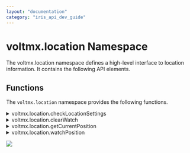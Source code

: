 ```yaml
---
layout: "documentation"
category: "iris_api_dev_guide"
---
```

                            


voltmx.location Namespace
=======================

The voltmx.location namespace defines a high-level interface to location information. It contains the following API elements.

Functions
---------

The `voltmx.location` namespace provides the following functions.


<details close markdown="block"><summary>voltmx.location.checkLocationSettings</summary>

* * *

This API is used to check whether the current location settings on the device meet the desired location accuracy setting specified by the [accuracyMode](#accuracyMode) property.

If the value of the requestModifyLocationSettings parameter is set as false, and if the location settings in the device do not meet the required [accuracyMode](#accuracyMode), the errorCallback is invoked with SETTINGS\_RESOLUTION\_REQUIRED errorCode.

When the errorCallback is invoked with the SETTINGS\_RESOLUTION\_REQUIRED errorCode, you can display a custom dialog box that explains the reason your app needs location access along with the Accept and Decline options. When the user selects Accept on the custom dialog box to enable location, you can invoke the API again with the same accuracyMode and the requestModifyLocationSettings parameter set to true.

Syntax

voltmx.location.checkLocationSettings(params);

Parameters

**params \[Object\] - Mandatory**

Using the params parameter, the user can customize the behavior of the API. It is an object that has the following key-value pairs:

| key | Description |
| --- | --- |
| accuracyMode \[Number\] - Optional | Specifies the accuracy and power requirements to be met while fetching location updates. The default value for accuracyMode is constants.ACCURACY\_HIGH. The possible values for accuracyMode are: **constants.ACCURACY\_HIGH**: Used to request the most accurate locations available. **constants.ACCURACY\_NO\_POWER**: Used to request the best accuracy possible with no additional power consumption. **constants.ACCURACY\_BALANCED\_POWER**: Used to request "block" level accuracy. Block level accuracy is considered to be about 100 meter accuracy. Using a coarse accuracy such as this often consumes less power. **constants.ACCURACY\_LOW\_POWER**: Used to request "city" level accuracy. City level accuracy is considered to be about 10km accuracy. Using a coarse accuracy such as this often consumes less power. |
| requestModifyLocationSettings \[Boolean\] - Optional | When you set this option to true, if the location settings in the device do not meet the required [accuracyMode](#accuracyMode), a system dialog box is automatically invoked that helps the user enable the necessary location settings with a single tap. However, if you invoke the API (with the requestModifyLocationSettings parameter set to true) when the app runs in the background, based on the Android OS version, the dialog box may not appear on a device. Based on the value of [accuracyMode](#accuracyMode), the Android system ensures that the required location settings(such as GPS, WIFI Scanning, Mobile Network/Data) are enabled on the device (based on the Android OS version and the device manufacturer). Based on Android Native behavior on Android 9 (API level 28) or later devices, GPS is automatically turned on (by the Android system) for all the accuracy modes except **constants.ACCURACY\_LOW\_POWER**. |
| onSuccess \[Function\] - Mandatory | The callback function to be executed when the device has the necessary settings enabled for the desired [accuracyMode](#accuracyMode). This callback is invoked even when the user accepts the setting change that is requested with the [requestModifyLocationSettings](#requestModifyLocationSettings) parameter set to true. |
| onFailure \[Function\] - Mandatory | The callback function to be executed when the location settings are not adequate due to various errors as indicated by the **errorCode** argument of this callback. For information on the error codes, refer [Location Settings Error Codes](#LocationErrorCodes). |

Example

{% highlight VoltMx %}function successcallback1() {
    alert("All location settings are satisfied. The client can initialize location requests now.");
}

function errorcallback1(errorCode) {
    if (errorCode == voltmx.location.SETTINGS_RESOLUTION_REQUIRED) {
        alert("Location settings are not satisfied. Call this API again by setting requestModifyLocationSettings value to true then it will show the user a dialog to resolve location settings.");
    } else if (errorCode == voltmx.location.SETTINGS_MODIFICATION_REQUEST_DENIED) {
        alert("The user denied the settings change.");
    }
}
var params = {
    requestModifyLocationSettings: true,
    accuracyMode: constants.ACCURACY_BALANCED_POWER,
    onSuccess: successcallback1,
    onFailure: errorcallback1
};
voltmx.location.checkLocationSettings(params);
{% endhighlight %}

Return Values

None.

Exceptions

Location Settings Error Codes

  
| Error Code | Error Message |
| --- | --- |
| com.location.SETTINGS\_RESOLUTION\_REQUIRED | Indicates that location settings in the device currently do not meet the desired accuracyMode . However, they can be modified by the end-user if requested using requestModifyLocationSettings set to true. |
| com.location.SETTINGS\_CHANGE\_UNAVAILABLE | This indicates Location settings in the device currently do not meet the desired accuracyMode , and we have no way to fix the settings. |
| com.location.SETTINGS\_MODIFICATION\_REQUEST\_DENIED | This indicates that the user was requested to change the settings, but the user denied the settings change request. |
| com.location.GOOGLE\_PLAY\_SERVICES\_UNAVAILABLE | This indicates that Google Play Location services are not available on this device to call this API. |

 

Remarks

*   Ensure that you enable the **Use Google Play Location Services** check box in the **Project Settings** > **Native** > **Android Mobile/Tablet** section.
*   You do not need access to location permissions to use this API.

Platform Availability

Available on Android platform.

* * *

</details>
<details close markdown="block"><summary>voltmx.location.clearWatch</summary> 

* * *

When invoked, the clearWatch first checks the value of the given watchID argument. If this value does not correspond to any previously started watch process, then the method returns immediately without performing any further action. Otherwise, the watch process identified by the watchID argument is stopped immediately and no further callbacks are invoked.

Syntax

voltmx.location.clearWatch(  
    watchID);

Parameters

  
| Function | Description |
| --- | --- |
| _watchID_ \[Number\] - Mandatory | Specifies the number that uniquely identifies the watch. |

Example

{% highlight VoltMx %}voltmx.location.clearWatch(watchID);
{% endhighlight %}

**MVC**

{% highlight VoltMx %}stopWatchingPosition: function() {
    try {
        voltmx.location.clearWatch(this.watchID); // clears/stops watching position of the user which was being monitored using watchPosition API
        alert("Cleared !");
    } catch (exception) {
        alert(exception);
    }

    /* Please see example of clearWatch() in "frmTrackingUserLocation" Form of [sample app](http://docs.voltmx.com/voltmxlibrary/iris/zip/sampleapps/LocationApp.zip) */
}
{% endhighlight %}

Free Form

{% highlight VoltMx %}function stopWatchingPosition () {
  try{
    voltmx.location.clearWatch(watchID); // clears/stops watching position of the user which was being monitored using watchPosition API
    alert("Cleared !");
  }catch(exception){
    alert(exception);
  }
}
{% endhighlight %}

Return Values

None.

Exceptions

LocationError

Error

Platform Availability

Available on all platforms except Desktop Web.

* * *

</details>
<details close markdown="block"><summary>voltmx.location.getCurrentPosition</summary> 

* * *

Using the getCurrentPostion function, you can get the current location of the device.

Syntax

voltmx.location.getCurrentPosition(  
    successcallback,  
    errorcallback,  
    positionoptions)

Parameters

**successcallback \[Function\] - Mandatory**

The successcallback function specifies the callback function that must be executed when the API call is successful. The signature of the callback function is successcallback(position) where, **position** contains the coordinates of the geo-location that are created and returned by the API. It is an object that contains certain key-value pairs.

> coords \[Object\] - Coordinates that has the following key-value pairs:
> 
>   
> | key | Description |
> | --- | --- |
> | latitude \[Number\] | Latitude in decimal degrees. |
> | longitude \[Number\] | Longitude in decimal degrees. |
> | altitude \[Number\] | Height of the location in meters above the ellipsoid. |
> | accuracy \[Number\] | Accuracy level of the latitude and longitude coordinates in meters. |
> | altitudeaccuracy \[Number\] | Accuracy level of the altitude coordinate in meters. |
> | heading \[Number\] | Direction of travel, specified in degrees counting clockwise relative to the true north. |
> | speeding \[Number\] | Current ground speed of the device, specified in meters per second. |
> | timestamp \[Number\] | Represents the time when the Position object was acquired. |

**errorcallback \[Function\] - Optional**

The errorcallback function specifies the callback function that must be executed when the API call fails. The callback function has the following signature:

errorcallback(positionerror)- positionerror is an object that has the following key-value pairs:

  
| key | Description |
| --- | --- |
| code \[Number\] | error code. |
| message \[String\] | error message. |

For more information on the Error codes and messages, refer [error code](#ErrorCode).

**positionoptions \[Object\] - Optional**

Using the positionoptions parameter, the user can customize the retrieval of the geolocation. It is an object that has the following key-value pairs:

  
| key | Description |
| --- | --- |
| accuracyMode \[Number\] | Specifies the accuracy and power requirements to be met while fetching the device location. The default value for accuracyMode is constants.ACCURACY\_BALANCED\_POWER. **_Note:_** This property is only available on the Android platform. Ensure that you set the value of the [enableHighAccuracy](#enableHighAccuracy) property to **false**.

The possible values for accuracyMode are: **constants.ACCURACY\_HIGH**: Used to request the most accurate locations available. **constants.ACCURACY\_NO\_POWER**: Used to request the best accuracy possible with no additional power consumption. **constants.ACCURACY\_BALANCED\_POWER**: Used to request "block" level accuracy. Block level accuracy is considered to be about 100 meter accuracy. Using a coarse accuracy such as this often consumes less power. **constants.ACCURACY\_LOW\_POWER**: Used to request "city" level accuracy. City level accuracy is considered to be about 10km accuracy. Using a coarse accuracy such as this often consumes less power. > **_Important:_** Ensure that you enable the **Use Google Play Location Services** check box in the **Project Settings** > **Native** > **Android Mobile/Tablet** section. |
| getActiveLocation | Set to `true` to get the current location fix on the device. When you use this property, active location computation is caused in the device. This property returns a single fresh location if the device location can be determined within a reasonable time period (tens of seconds). If the device location is not determined within a reasonable time period, the property returns a Null value.

This property may return locations that are a few seconds old, but does not return much older locations. Therefore, this property is suitable for foreground apps that require a single fresh current location.

If you invoke the API (with the getActiveLocation parameter set to true) when the app runs in the background, the API call is throttled under the background location limits. Therefore, the API call may often return Null locations (values) for apps that run in the background. 
**_Important:_** Ensure that you enable the Use Google Play Location Services check box in the Project Settings > Native > Android Mobile/Tablet section.
**_Note:_** This property is only available on the Android platform. |
| enableHighAccuracy \[Boolean\] | Provides a hint to the implementation in order to receive the best possible result. |
| maximumAge \[Number\] | Indicates the application to accept a cached position whose age is no greater than the specified time in milliseconds. |
| minimumTime \[Number\] | Indicates the desired interval for active location updates in milliseconds. > **_Note:_** This property is only available on the Android platform. |
| requestModifyLocationSettings \[Boolean\] | When you set this parameter to true, if the app cannot fetch the device location due to inadequate location settings on the device, the system automatically invokes a dialog box that helps the user enable the necessary location settings with a single tap. However, if you invoke the API (with the requestModifyLocationSettings parameter set to true) when the app runs in the background, based on the Android OS version, the dialog box may not appear on a device. Based on the values of [enableHighAccuracy](#enableHighAccuracy) or [accuracyMode](#accuracyMode), the Android system ensures that the required location settings(such as GPS, WIFI Scanning, Mobile Network/Data) are enabled on the device (based on the Android OS version and the device manufacturer). Based on Android Native behavior on Android 9 (API level 28) or later devices, GPS is automatically turned on (by the Android system) for all the accuracy modes except **constants.ACCURACY\_LOW\_POWER**. > **_Important:_** Ensure that you enable the **Use Google Play Location Services** check box in the **Project Settings** > **Native** > **Android Mobile/Tablet** section. > **_Note:_** This property is only available on the Android platform. |
| requireBackgroundAccess \[Boolean\] | Set to `true` to fetch the device location updates even when the app is running in the background. If the value is set to `false` (or not specified), to conserve battery power, the app automatically de-registers itself from fetching the device location when the app moves to the background. The app will automatically re-register itself to get location updates when the app moves to the foreground. In apps that use Target SDK version 29 (and later), you must add the ACCESS\_BACKGROUND\_LOCATION permission in the Android Manifest file to get location updates in the background. > **_Note:_** This property is only available on the Android platform. |
| timeout \[Number\] | Denotes the maximum length of time in milliseconds that is allowed to pass from the call. |
| useBestProvider | Set to `true` to improve the reliability of calls to this function on Android devices. Omitting this option on Android could cause calls to this function to have intermittent timeouts. |

 

Example

{% highlight VoltMx %}/******************************************************************
 *	Name   : getCurrentPosition function
 *	Author  : VoltMX
 *	Purpose : This function helps to get the current location
 *******************************************************************/
function getPosition() {
    var positionoptions = {
        timeout: 15000
    }; // 15 secs 
    voltmx.location.getCurrentPosition(successcallback, errorcallback, positionoptions);
}

// Callback that is executed on success of getCurrentPosition function.
function successcallback(position) {
    var geoPosition = "Latitude: " + position.coords.latitude;
    geoPosition = geoPosition + " Longitude: " + position.coords.longitude;
    geoPosition = geoPosition + " Altitude: " + position.coords.altitude;
    geoPosition = geoPosition + " Accuracy: " + position.coords.accuracy;
    geoPosition = geoPosition + " Altitude Accuracy: " + position.coords.altitudeAccuracy;
    geoPosition = geoPosition + " Heading: " + position.coords.heading;
    geoPosition = geoPosition + " Speeding: " + position.coords.speeding;
    geoPosition = geoPosition + " Timestamp: " + position.timestamp;
    alert(geoPosition);
}

// Callback that is executed on error of getCurrentPosition function.
function errorcallback(positionerror) {
    var errorMesg = "Error code: " + positionerror.code;
    errorMesg = errorMesg + " message: " + positionerror.message;
    alert(errorMesg);
}
{% endhighlight %}

MVC Example

{% highlight VoltMx %}currentPositionSuccessCallback: function(position) {
    /* 
  //  position object will have the below properties .
         latitude = position.coords.latitude 
         longitude = position.coords.longitude
         altitude = position.coords.altitude
         atitudeAccuracy = position.coords.altitudeAccuracy
         heading = position.coords.heading
         speeding = position.coords.speeding
         timestamp = position.timestamp
    */
    alert(JSON.stringify(position));
    /* use the position depending on the use case ,some of the use cases are listed below .    
	1. Get the nearby events(like ATMs, Restaurants …etc.)  based on the user current location
	2. In a tracking-based scenario ,use as an initial position of the user .
	*/

},
currentPositionFailureCallback: function(error) {
    alert(JSON.stringify(error));
},
getCurrentPositionOfDevice: function() {
    var options = {};
    options.enableHighAccuracy = true; //  uses provider that gets accurate location
    options.timeout = 10000; // timeout in milliseconds  
    options.requireBackgroundAccess  = true; // gets the location updates in the background as well
    voltmx.location.getCurrentPosition(this.currentPositionSuccessCallback, this.currentPositionFailureCallback, options);
}

/* Please see example of getCurrentPosition() in "frmTrackingUserLocation" Form of [sample app](http://docs.voltmx.com/voltmxlibrary/iris/zip/sampleapps/LocationApp.zip)*/
{% endhighlight %}

Free form Example

{% highlight VoltMx %}function currentPositionSuccessCallback(position) {
  /* 
	// position object will have the below properties .
   	latitute = position.coords.latitude
    longitude = position.coords.longitude
    altitude = position.coords.altitude
    atitudeAccuracy = position.coords.altitudeAccuracy
    heading = position.coords.heading
    speeding = position.coords.speeding
    timestamp = position.timestamp
	*/
  alert(JSON.stringify(position));
  /* use the position depending on the use case ,some of the use cases are listed below .    
	1. Get the nearby events(like ATMs, Restaurants …etc.)  based on the user current location
	2. In a tracking-based scenario ,use as an initial position of the user .
	*/

}

function currentPositionFailureCallback(error) {
  alert(JSON.stringify(error));
}

function getCurrentPositionOfDevice () {
  var options = {};
  options.enableHighAccuracy = true; 
  options.timeout = 10000; // timeout in milli seconds      
  options.requireBackgroundAccess  = true; // gets the location updates in the background as well
  voltmx.location.getCurrentPosition(currentPositionSuccessCallback, currentPositionFailureCallback, options);
}
{% endhighlight %}

Return Values

None

Exceptions

LocationError

Error Code

| Error Code | Error Message |
| --- | --- |
| 1 | PERMISSION\_DENIED |
| 2 | POSITION\_UNAVAILABLE |
| 3 | TIMEOUT |

 

Android-specific Error Codes

| Error Code | Error Message | Description |
| --- | --- | --- |
| 4 | Missing android.permission.ACCESS\_BACKGROUND\_LOCATION permission in AndroidManifest.xml | The developer has missed adding the android.permission.ACCESS\_BACKGROUND\_LOCATION permission in the AndroidManifest.xml |
| 5 | BACKGROUND\_PERMISSION\_DENIED | The end-user has selected ”Allow only while the app is in use" instead of “Allow all the time” option on devices that run on Android 9 (and later). |
| 6 | Permission Denied for <PermissionName> with Don't Ask Again | The user has denied permission with the Don't ask again or Never ask again option. |

  

Remarks

This API takes up to three arguments. When invoked, the API returns and asynchronously attempts to obtain the current location of the device. The app on which this API is used must contain [runtime permission](runtime_permissions.html) from the end-user to obtain the current location of the device. If the API is invoked without obtaining the permission, device native platforms automatically display a system permission dialog box with **Allow** and **Deny** options. The end-user can grant permission to get the current location.

>**_Note:_** When you test your application with Live Preview, the system permission dialog appears as expected. However, for published SPA and Desktop Web applications, the dialog box appears only when the application URL uses the https protocol. If the URL uses http, the dialog box does not appear, and location APIs will not work.

In Android apps that use Target SDK version 29 (and later), and the **requireBackgroundAccess** property is enabled, you must manually add the `ACCESS_BACKGROUND_LOCATION` permission in the Android Manifest file to get location updates in the background.

For Android Channel apps, the following permissions are required.

- ACCESS_FINE_LOCATION

- ACCESS_COARSE_LOCATION

In Project settings -> Native -> Android Mobile/Tablet, make these two changes.

- Check "Use Google Play Location Services".
- Add the permission tag under manifest tag <uses-permission android:name="android.permission.ACCESS_BACKGROUND_LOCATION" />

For more details on these permissions, see https://developer.android.com/training/location/permissions.

If the end-user taps the **Allow** option, the attempt is successful, the successCallback is invoked (i.e. the handleEvent operation must be called on the callback object) with a new Position object, reflecting the current location of the device. If the attempt fails, the errorCallback is invoked with a new PositionError object, reflecting the reason for the failure. This is applicable only for Android and iOS platforms.

If the end-user taps the **Deny** option, the **errorcallback** is invoked with the **PERMISSON\_DENIED** error code and error message.

> **_Note:_** Runtime permissions are applicable only on iOS and Android platforms

Platform Availability

Available on all platforms except prior to IE8 releases.

* * *

</details>
<details close markdown="block"><summary>voltmx.location.watchPosition</summary> 

* * *

Using the watchPosition function, you can set callbacks that report the device's position.

Syntax

voltmx.location.watchPosition(  
    successcallback,  
    errorcallback,  
    positionoptions)

Parameters

**successcallback \[Function\] - Mandatory**

The successcallback function specifies the callback function that must be executed when the API call is successful. The signature of the callback function is successcallback(position) where, **position** contains the coordinates of the geo-location that are created and returned by the API. It is an object that contains certain key-value pairs.

> coords \[Object\] - Coordinates that has the following key-value pairs:
> 
>   
> | key | Description |
> | --- | --- |
> | latitude \[Number\] | Latitude in decimal degrees. |
> | longitude \[Number\] | Longitude in decimal degrees. |
> | altitude \[Number\] | Height of the location in meters above the ellipsoid. |
> | accuracy \[Number\] | Accuracy level of the latitude and longitude coordinates in meters. |
> | altitudeaccuracy \[Number\] | Accuracy level of the altitude coordinate in meters. |
> | heading \[Number\] | Direction of travel, specified in degrees counting clockwise relative to the true north. |
> | speeding \[Number\] | Current ground speed of the device, specified in meters per second. |
> | timestamp \[Number\] | Represents the time when the Position object was acquired. |

**errorcallback \[Function\] - Optional**

The errorcallback function specifies the callback function that must be executed when the API call fails. The callback function has the following signature:

errorcallback(positionerror)- positionerror is an object that has the following key-value pairs:

  
| key | Description |
| --- | --- |
| code \[Number\] | error code. |
| message \[String\] | error message. |

For more information on the Error codes and messages, refer [error code](#Error_Code).

**positionoptions \[Object\] - Optional**

Using the positionoptions parameter, the user can customize the retrieval of the geolocation. It is an object that has the following key-value pairs:

  
| key | Description |
| --- | --- |
| accuracyMode \[Number\] | Specifies the accuracy and power requirements to be met while fetching location updates. The default value for accuracyMode is constants.ACCURACY\_BALANCED\_POWER.
**_Note:_** This property is only available on the Android platform. Ensure that you set the value of the [enableHighAccuracy](#enableHighAccuracy1) property to **false**.
The possible values for accuracyMode are: **constants.ACCURACY\_HIGH**: Used to request the most accurate locations available. **constants.ACCURACY\_NO\_POWER**: Used to request the best accuracy possible with no additional power consumption. **constants.ACCURACY\_BALANCED\_POWER**: Used to request "block" level accuracy. Block level accuracy is considered to be about 100 meter accuracy. Using a coarse accuracy such as this often consumes less power. **constants.ACCURACY\_LOW\_POWER**: Used to request "city" level accuracy. City level accuracy is considered to be about 10km accuracy. Using a coarse accuracy such as this often consumes less power. > **_Important:_** Ensure that you enable the **Use Google Play Location Services** check box in the **Project Settings** > **Native** > **Android Mobile/Tablet** section. |
| enableHighAccuracy \[Boolean\] | Provides a hint to the implementation in order to receive the best possible result. |
| fastestInterval \[Number\] | Sets the fastest interval for location updates in milliseconds. The fastestInterval key controls the rate at which your application will receive location updates, which might be faster than minimumTime in some cases.This happens when other apps fetch location updates and the current app receives them passively to save power. > **_Note:_** This property is only available on the Android platform. The rate at which the app receives the fastest update will not be less than the value specified for the fastestInterval property. The value for the fastestInterval must be more than zero and less than the value of minimumTime (i.e, 0 < fastestInterval <= minimumTime). If you do not set the value for fastestInterval, the value of minimumTime is set, by default. > **_Note:_** Ensure that you have enabled the **Use Google Play Location Services** checkbox in the **Project Settings** > **Native** > **Android** section of VoltMX Iris. |
| improveBGLocationUpdateFrequency \[Boolean\] | Set the property to `true` to receive location updates with a better frequency in the background. This approach specifically helps when the app goes into Doze mode when it is running in the background. However, there might be a decrease in fetching location updates when the app runs in the foreground with the value of the improveBGLocationUpdateFrequency parameter set to **true**. This is a behavioral issue that occurs as the underlying Android APIs for receiving better foreground and background updates are different. You must de-register from the existing location listener and register again with a value configured for the improveBGLocationUpdateFrequency parameter. Set the value of the parameter to **true** if your app runs in the background, and **false** if your app runs in the foreground. While determining if the app runs in the foreground or background, you must take the following factors into consideration: Determine whether the app is running in the foreground or background by using the **onforeground** and **onbackground** callbacks of the [voltmx.application.setApplicationCallbacks](voltmx.application_functions.html#setappli) API. When you start a foreground service by using the [voltmx.application.startForegroundService](voltmx.application_functions.html#StartForeground) API (or from a third-party library), the OS treats the application as if it runs in the foreground, even when the user moves the app to the background.

> **_Note:_** This property is only available on the Android platform. Ensure that you enable the **Use Google Play Location Services** check box in the **Project Settings** > **Native** > **Android Mobile/Tablet** section.

If your app follows the best practices recommended by Android, the app must not request for background location updates without notifying the user. Therefore, you must set the value of the requireBackgroundAccess parameter to `true` and display a notification to the user by using a foreground service (instead of using the improveBGLocationUpdateFrequency parameter). The notification must imply that the app fetches location updates even when it runs in the background. In Android apps that use Target SDK version 29 (and later), to get location updates in the background, you must set the value of the `locationListenerType` property to `always` or `background` in the **androidbuild.properties** file to automatically add necessary AndroidManifest entries. |
| maximumAge \[Number\] | Indicates the application to accept a cached position whose age is no greater than the specified time in milliseconds. |
| minimumDistance \[Number\] | Minimum distance in meters between location updates. |
| minimumTime \[Number\] | Minimum time in milliseconds between location updates. |
| requestModifyLocationSettings \[Boolean\] | When you set this parameter to true, if the app cannot fetch location updates due to inadequate location settings on the device, the system automatically invokes a dialog box that helps the user enable the necessary location settings with a single tap. However, if you invoke the API (with the requestModifyLocationSettings parameter set to true) when the app runs in the background, based on the Android OS version, the dialog box may not appear on a device. Based on the values of [enableHighAccuracy](#enableHighAccuracy) or [accuracyMode](#accuracyMode), the Android system ensures that the required location settings(such as GPS, WIFI Scanning, Mobile Network/Data) are enabled on the device (based on the Android OS version and the device manufacturer). Based on Android Native behavior on Android 9 (API level 28) or later devices, GPS is automatically turned on (by the Android system) for all the accuracy modes except **constants.ACCURACY\_LOW\_POWER**. > **_Important:_** Ensure that you enable the **Use Google Play Location Services** check box in the **Project Settings** > **Native** > **Android Mobile/Tablet** section. > **_Note:_** This property is only available on the Android platform. |
| requireBackgroundAccess \[Boolean\] | Set to `true` to fetch the device location updates even when the app is running in the background. If the value is set to `false` (or not specified), to conserve battery power, the app automatically de-registers itself from fetching location updates when the app moves to the background. The app will automatically re-register itself to get location updates when the app moves to the foreground. In order to continue receiving location updates (when a user moves the app to the background), invoke the [voltmx.application.startForegroundService](voltmx.application_functions.html#StartForeground) API to start a Foreground Service that displays a notification to the user. The notification must contain information that states that the app has access to the device location while it runs in the background. When you start a foreground service by using the [voltmx.application.startForegroundService](voltmx.application_functions.html#StartForeground) API (or from a third-party library), the application is treated as if it runs in the foreground, even when the user moves the app to the background. The app will continue to receive periodic location updates with the same frequency as that of an app running in the foreground. When a user interacts with the app, you can use the [voltmx.application.stopForegroundService](voltmx.application_functions.html#stopForeground) API to stop the foreground service and clear the notification. Determine whether the app is running in the foreground or background by using the **onforeground** and **onbackground** callbacks of the [voltmx.application.setApplicationCallbacks](voltmx.application_functions.html#setappli) API. In apps that use Target SDK version 29 (and later), you must add the ACCESS\_BACKGROUND\_LOCATION permission in the Android Manifest file to get location updates in the background. > **_Note:_** This property is only available on the Android platform. |
| timeout \[Number\] | Denotes the maximum length of time in milliseconds that is allowed to pass from the call. |

 

Return Values

| Return Value | Description |
| --- | --- |
| watchID \[Number\] | Returns a number that denotes the unique ID of the watch operation. |

 

Example

{% highlight VoltMx %}function successcallback1(position) {
    lblTest.text = "working with watchPosition success full call back";
    var geoPosition = "Latitude: " + position.coords.latitude;
    geoPosition = geoPosition + " Longitude: " + position.coords.longitude;
    geoPosition = geoPosition + " Altitude: " + position.coords.altitude;
    geoPosition = geoPosition + " Accuracy: " + position.coords.accuracy;
    geoPosition = geoPosition + " Altitude Accuracy: " + position.coords.altitudeAccuracy;
    geoPosition = geoPosition + " Heading: " + position.coords.heading;
    geoPosition = geoPosition + " Speeding: " + position.coords.speeding;
    geoPosition = geoPosition + " Timestamp: " + position.timestamp;
    alert(geoPosition);
}

function errorcallback1(positionerror) {
    lblTest.text = "working with watchPosition err call back";
    var errorMesg = "Error code: " + positionerror.code;
    errorMesg = errorMesg + " message: " + positionerror.message;
    alert(errorMesg);
}
var positionoptions = {
    maximumAge: 3000,
    minimumDistance: 5,
    minimumTime: 5000
};
watchID = voltmx.location.watchPosition(successcallback1, errorcallback1, positionoptions);


{% endhighlight %}

MVC Example

{% highlight VoltMx %}watchID: null,
  watchPositionSuccessCallback: function(position) {
    /* 
    // position object will have the below properties .
      	latitute = position.coords.latitude
       longitude = position.coords.longitude
       altitude = position.coords.altitude
       atitudeAccuracy = position.coords.altitudeAccuracy
       heading = position.coords.heading
       speeding = position.coords.speeding
       timestamp = position.timestamp
     */
    alert(JSON.stringify(position));
  },
  watchPositionFailureCallback: function(error) {
    alert(JSON.stringify(error));
  },
  watchPositionOfDevice: function() {
    var self = this;
    var options = {};
    options.maximumAge = 1000;
    options.minimumTime = 2000; // time in milli seconds
    options.minimumDistance = 2; // distance in meters   
    options.requireBackgroundAccess  = true; // gets the location updates in the background as well
    this.watchID = voltmx.location.watchPosition(this.watchPositionSuccessCallback,this.watchPositionFailureCallback, options);
    /* Use-Cases:
	In tracking-based scenarios, the watchPosition() API can be used to 
    monitor a position
	*/
	
	/*Please see example of watchPosition() in "frmTrackingUserLocation" Form of [sample app](http://docs.voltmx.com/voltmxlibrary/iris/zip/sampleapps/LocationApp.zip)*/
  }
  
{% endhighlight %}

Free Form Example

{% highlight VoltMx %}watchID = null;

function watchPositionSuccessCallback(position) {
    /* 
        // position object will have the below properties .
       latitute = position.coords.latitude
       longitude = position.coords.longitude
       altitude = position.coords.altitude
       atitudeAccuracy = position.coords.altitudeAccuracy
       heading = position.coords.heading
       speeding = position.coords.speeding
       timestamp = position.timestamp
       */

    alert(JSON.stringify(position));
}

function watchPositionFailureCallback(error) {
    alert(JSON.stringify(error));
}

function watchPositionOfDevice() {
    var self = this;
    var options = {};
    options.maximumAge = 1000; // use cached position if exists in mentioned time(in milliseconds)
    options.minimumTime = 2000; // time criteria for location updates
    options.minimumDistance = 2; // distance criteria for location updates   
    options.requireBackgroundAccess  = true; // gets the location updates in the background as well
    watchID = voltmx.location.watchPosition(watchPositionSuccessCallback, watchPositionFailureCallback, options);
}
{% endhighlight %}

Exceptions

LocationError

Error Code

| Error Code | Error Message |
| --- | --- |
| 1 | PERMISSION\_DENIED |
| 2 | POSITION\_UNAVAILABLE |
| 3 | TIMEOUT |

 

Android-specific Error Codes

| Error Code | Error Message | Description |
| --- | --- | --- |
| 4 | Missing android.permission.ACCESS\_BACKGROUND\_LOCATION permission in AndroidManifest.xml | The developer has missed adding the android.permission.ACCESS\_BACKGROUND\_LOCATION permission in the AndroidManifest.xml |
| 5 | BACKGROUND\_PERMISSION\_DENIED | The end-user has selected ”Allow only while the app is in use" instead of “Allow all the time” option on devices that run on Android 9 (and later). |
| 6 | Permission Denied for <PermissionName> with Don't Ask Again | The user has denied permission with the Don't ask again or Never ask again option. |

  

Remarks

The behavior of this function depends on the underlying hardware platform. For example, if your app is running on Android and you set minimumTime and minimumDistance to their minimum possible values, the callback function in the _successcallback_ parameter will not be called, as per the [Android documentation](https://developers.google.com/android/reference/com/google/android/gms/location/LocationRequest#setInterval(long)).

This API takes one, two, or three arguments. When invoked, it must immediately return a number that uniquely identifies a watch operation and then asynchronously start the watch operation. This operation first attempts to obtain the current location of the device. Your app needs [runtime permission](runtime_permissions.html) from the end-user to obtain the current location of the device. If you call the API without obtaining the permission, platforms automatically pops up a system permission dialog box with **Allow** and **Deny** options, asking the end-user to grant permission to get the current location.

In Android apps that use Target SDK version 29 (and later), and the **requireBackgroundAccess** property is enabled, you must manually add the `ACCESS_BACKGROUND_LOCATION` permission in the Android Manifest file to get location updates in the background.

If the end-user taps the **Allow** option, the attempt is successful, the succesCallback is invoked (i.e. the handleEvent operation must be called on the callback object) with a new Position object, reflecting the current location of the device. If the attempt fails, the errorCallback is invoked with a new PositionError object, reflecting the reason for the failure.

If the end-user taps the **Deny** option, the errorcallback in invoked with the **PERMISSON\_DENIED** error code and error message.

> **_Note:_** The runtime permissions are applicable only in the iOS and Android platforms.

The watch operation continues to monitor the position of the device and invokes the appropriate callback every time this position changes. The watch operation continues until the clearwatch method is called with the corresponding identifier.

Platform Availability

Available on all platforms except Desktop Web, IE8 and prior to IE8 releases.

* * *

</details>

![](resources/prettify/onload.png)
